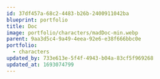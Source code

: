 ```yaml
---
id: 37df457a-68c2-4483-b26b-2400911042ba
blueprint: portfolio
title: Doc
image: portfolio/characters/madDoc-min.webp
parent: 9aa3d5c4-9a49-4eea-92e6-e38f666bbc0e
portfolio:
  - characters
updated_by: 733e613e-5f4f-4943-b04a-83cf5f969268
updated_at: 1693074799
---
```

